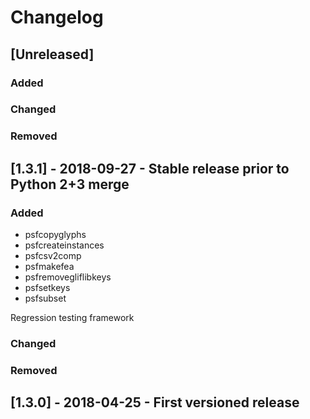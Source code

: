 # Changelog

## [Unreleased]

### Added

### Changed

### Removed

## [1.3.1] - 2018-09-27 - Stable release prior to Python 2+3 merge

### Added
- psfcopyglyphs
- psfcreateinstances
- psfcsv2comp
- psfmakefea
- psfremovegliflibkeys
- psfsetkeys
- psfsubset

Regression testing framework

### Changed


### Removed


## [1.3.0] - 2018-04-25 - First versioned release
